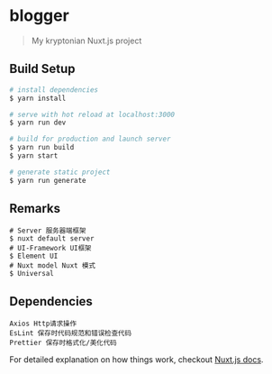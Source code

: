 # blogger

> My kryptonian Nuxt.js project

## Build Setup

``` bash
# install dependencies
$ yarn install

# serve with hot reload at localhost:3000
$ yarn run dev

# build for production and launch server
$ yarn run build
$ yarn start

# generate static project
$ yarn run generate
```

## Remarks
```
# Server 服务器端框架
$ nuxt default server
# UI-Framework UI框架
$ Element UI
# Nuxt model Nuxt 模式
$ Universal
```
## Dependencies
```
Axios Http请求操作
EsLint 保存时代码规范和错误检查代码
Prettier 保存时格式化/美化代码
```
For detailed explanation on how things work, checkout [Nuxt.js docs](https://nuxtjs.org).
